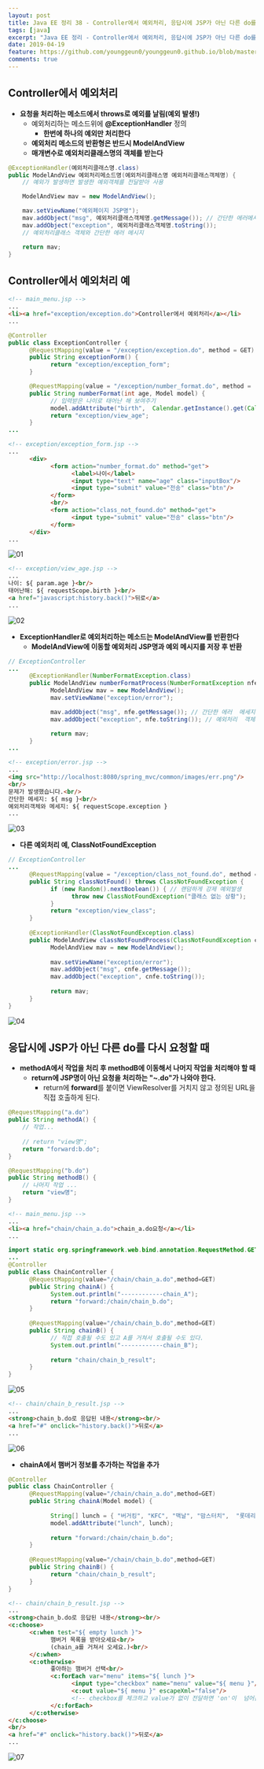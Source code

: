 ```yaml
---
layout: post
title: Java EE 정리 38 - Controller에서 예외처리, 응답시에 JSP가 아닌 다른 do를 다시 요청할 때
tags: [java]
excerpt: "Java EE 정리 - Controller에서 예외처리, 응답시에 JSP가 아닌 다른 do를 다시 요청할 때"
date: 2019-04-19
feature: https://github.com/younggeun0/younggeun0.github.io/blob/master/_posts/img/javaEe/JavaEeImageFeature.png?raw=true
comments: true
---
```

 
## Controller에서 예외처리

* **요청을 처리하는 메소드에서 throws로 예외를 날림(예외 발생!)**
  * 예외처리하는 메소드위에 **@ExceptionHandler** 정의
    * **한번에 하나의 예외만 처리한다**
  * **예외처리 메소드의 반환형은 반드시 ModelAndView**
  * **매개변수로 예외처리클래스명의 객체를 받는다**

```java
@ExceptionHandler(예외처리클래스명.class)
public ModelAndView 예외처리메소드명(예외처리클래스명 예외처리클래스객체명) {
    // 예외가 발생하면 발생한 예외객체를 전달받아 사용

    ModelAndView mav = new ModelAndView();

    mav.setViewName("예외페이지 JSP명");
    mav.addObject("msg", 예외처리클래스객체명.getMessage()); // 간단한 에러메시지
    mav.addObject("exception", 예외처리클래스객체명.toString());
    // 예외처리클래스 객체와 간단한 에러 메시지

    return mav;
}
```

## Controller에서 예외처리 예

```html
<!-- main_menu.jsp -->
...
<li><a href="exception/exception.do">Controller에서 예외처리</a></li>
...
```

```java
@Controller
public class ExceptionController {
      @RequestMapping(value = "/exception/exception.do", method = GET)
      public String exceptionForm() {
            return "exception/exception_form";
      }

      @RequestMapping(value = "/exception/number_format.do", method =  GET)
      public String numberFormat(int age, Model model) {
            // 입력받은 나이로 태어난 해 보여주기
            model.addAttribute("birth",  Calendar.getInstance().get(Calendar.YEAR) - age + 1);
            return "exception/view_age";
      }
...
```

```html
<!-- exception/exception_form.jsp -->
...
      <div>
            <form action="number_format.do" method="get">
                  <label>나이</label>
                  <input type="text" name="age" class="inputBox"/>
                  <input type="submit" value="전송" class="btn"/>
            </form>
            <br/>
            <form action="class_not_found.do" method="get">
                  <input type="submit" value="전송" class="btn"/>
            </form>
      </div>
...
```

![01](https://github.com/younggeun0/younggeun0.github.io/blob/master/_posts/img/javaEe/38/01.png?raw=true)

```html
<!-- exception/view_age.jsp -->
...
나이: ${ param.age }<br/>
태어난해: ${ requestScope.birth }<br/>
<a href="javascript:history.back()">뒤로</a>
...
```

![02](https://github.com/younggeun0/younggeun0.github.io/blob/master/_posts/img/javaEe/38/02.png?raw=true)

* **ExceptionHandler로 예외처리하는 메소드는 ModelAndView를 반환한다**
  * **ModelAndView에 이동할 예외처리 JSP명과 예외 메시지를 저장 후 반환**

```java
// ExceptionController
...
      @ExceptionHandler(NumberFormatException.class)
      public ModelAndView numberFormatProcess(NumberFormatException nfe)  {
            ModelAndView mav = new ModelAndView();
            mav.setViewName("exception/error");

            mav.addObject("msg", nfe.getMessage()); // 간단한 에러  메세지
            mav.addObject("exception", nfe.toString()); // 예외처리  객체와 간단한 에러 메세지

            return mav;
      }
...
```

```html
<!-- exception/error.jsp -->
...
<img src="http://localhost:8080/spring_mvc/common/images/err.png"/>
<br/>
문제가 발생했습니다.<br/>
간단한 메세지: ${ msg }<br/>
예외처리객체와 메세지: ${ requestScope.exception }
...
```

![03](https://github.com/younggeun0/younggeun0.github.io/blob/master/_posts/img/javaEe/38/03.png?raw=true)

* **다른 예외처리 예, ClassNotFoundException**

```java
// ExceptionController
...
      @RequestMapping(value = "/exception/class_not_found.do", method = GET)
      public String classNotFound() throws ClassNotFoundException {
            if (new Random().nextBoolean()) { // 랜덤하게 강제 예외발생
                  throw new ClassNotFoundException("클래스 없는 상황");
            }
            return "exception/view_class";
      }
      
      @ExceptionHandler(ClassNotFoundException.class)
      public ModelAndView classNotFoundProcess(ClassNotFoundException cnfe) {
            ModelAndView mav = new ModelAndView();
            
            mav.setViewName("exception/error");
            mav.addObject("msg", cnfe.getMessage());
            mav.addObject("exception", cnfe.toString());
            
            return mav;
      }
}
```

![04](https://github.com/younggeun0/younggeun0.github.io/blob/master/_posts/img/javaEe/38/04.png?raw=true)

## 응답시에 JSP가 아닌 다른 do를 다시 요청할 때 

* **methodA에서 작업을 처리 후 methodB에 이동해서 나머지 작업을 처리해야 할 때**
  * **return에 JSP명이 아닌 요청을 처리하는 "~.do"가 나와야 한다.**
    * return에 **forward**를 붙이면 ViewResolver를 거치지 않고 정의된 URL을 직접 호출하게 된다.

```java
@RequestMapping("a.do")
public String methodA() {
    // 작업...
    
    // return "view명";
    return "forward:b.do";
}

@RequestMapping("b.do")
public String methodB() {
    // 나머지 작업 ...
    return "view명";
}
```

```html
<!-- main_menu.jsp -->
...
<li><a href="chain/chain_a.do">chain_a.do요청</a></li>
...
```

```java
import static org.springframework.web.bind.annotation.RequestMethod.GET;
...
@Controller
public class ChainController {
      @RequestMapping(value="/chain/chain_a.do",method=GET)
      public String chainA() {
            System.out.println("------------chain_A");
            return "forward:/chain/chain_b.do";
      }
      
      @RequestMapping(value="/chain/chain_b.do",method=GET)
      public String chainB() {
            // 직접 호출될 수도 있고 A를 거쳐서 호출될 수도 있다.
            System.out.println("------------chain_B");
            
            return "chain/chain_b_result";
      }
}
```

![05](https://github.com/younggeun0/younggeun0.github.io/blob/master/_posts/img/javaEe/38/05.png?raw=true)

```html
<!-- chain/chain_b_result.jsp -->
...
<strong>chain_b.do로 응답된 내용</strong><br/>
<a href="#" onclick="history.back()">뒤로</a>
...
```

![06](https://github.com/younggeun0/younggeun0.github.io/blob/master/_posts/img/javaEe/38/06.png?raw=true)

* **chainA에서 햄버거 정보를 추가하는 작업을 추가**

```java
@Controller
public class ChainController {
      @RequestMapping(value="/chain/chain_a.do",method=GET)
      public String chainA(Model model) {
            
            String[] lunch = { "버거킹", "KFC", "맥날", "맘스터치",  "롯데리아" };
            model.addAttribute("lunch", lunch);
            
            return "forward:/chain/chain_b.do";
      }
      
      @RequestMapping(value="/chain/chain_b.do",method=GET)
      public String chainB() {
            return "chain/chain_b_result";
      }
}
```

```html
<!-- chain/chain_b_result.jsp -->
...
<strong>chain_b.do로 응답된 내용</strong><br/>
<c:choose>
      <c:when test="${ empty lunch }">
            햄버거 목록을 받아오세요<br/>
            (chain_a를 거쳐서 오세요.)<br/>
      </c:when>
      <c:otherwise>
            좋아하는 햄버거 선택<br/>
            <c:forEach var="menu" items="${ lunch }">
                  <input type="checkbox" name="menu" value="${ menu }"/>
                  <c:out value="${ menu }" escapeXml="false"/>
                  <!-- checkbox를 체크하고 value가 없이 전달하면 'on'이  넘어간다 -->
            </c:forEach>            
      </c:otherwise>          
</c:choose>
<br/>
<a href="#" onclick="history.back()">뒤로</a>
...
```

![07](https://github.com/younggeun0/younggeun0.github.io/blob/master/_posts/img/javaEe/38/07.png?raw=true)

